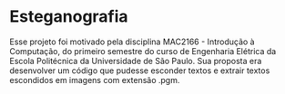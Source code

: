 # Esteganografia
Esse projeto foi motivado pela disciplina MAC2166 - Introdução à Computação, do primeiro semestre do curso de Engenharia Elétrica da Escola Politécnica da Universidade de São Paulo. Sua proposta era desenvolver um código que pudesse esconder textos e extrair textos escondidos em imagens com extensão .pgm.

